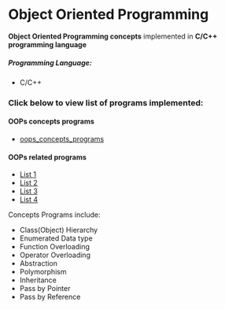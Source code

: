 # Object Oriented Programming

__Object Oriented Programming concepts__ implemented in __C/C++ programming language__

##### Programming Language:
* C/C++ 

### Click below to view list of programs implemented:

#### OOPs concepts programs
* [oops_concepts_programs](https://github.com/leshwar/Object-oriented-programming/blob/master/lab_programs.pdf)

#### OOPs related programs
* [List 1](https://github.com/leshwar/Object-oriented-programming/blob/master/MSOOPCyclesheet1.pdf)
* [List 2](https://github.com/leshwar/Object-oriented-programming/blob/master/MSOOPCyclesheet2.pdf)
* [List 3](https://github.com/leshwar/Object-oriented-programming/blob/master/MSoopscycle1(F).pdf)
* [List 4](https://github.com/leshwar/Object-oriented-programming/blob/master/MSoopscycle2.pdf)

Concepts Programs include:
* Class(Object) Hierarchy
* Enumerated Data type
* Function Overloading
* Operator Overloading
* Abstraction
* Polymorphism
* Inheritance
* Pass by Pointer
* Pass by Reference
